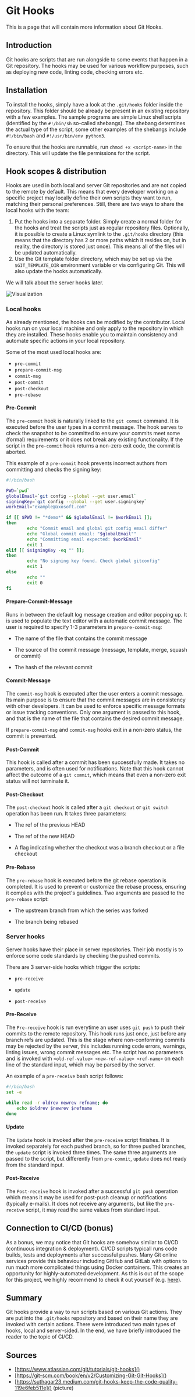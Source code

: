 # Git Hooks

This is a page that will contain more information about Git Hooks.

## Introduction

Git hooks are scripts that are run alongside to some events that happen in a Git repository. The hooks may be used for various workflow purposes, such as deploying new code, linting code, checking errors etc.

## Installation

To install the hooks, simply have a look at the `.git/hooks` folder inside the repository. This folder should be already be present in an existing repository with a few examples. The sample programs are simple Linux shell scripts (identified by the `#!/bin/sh` so-called shebangs). The shebang determines the actual type of the script, some other examples of the shebangs include `#!/bin/bash` and `#!/usr/bin/env python3`.

To ensure that the hooks are runnable, run `chmod +x <script-name>` in the directory. This will update the file permissions for the script.  

## Hook scopes & distribution

Hooks are used in both local and server Git repositories and are not copied to the remote by default. This means that every developer working on a specific project may locally define their own scripts they want to run, matching their personal preferences. Still, there are two ways to share the local hooks with the team:

1. Put the hooks into a separate folder. Simply create a normal folder for the hooks and treat the scripts just as regular repository files. Optionally, it is possible to create a Linux symlink to the `.git/hooks` directory (this means that the directory has 2 or more paths which it resides on, but in reality, the directory is stored just once). This means all of the files will be updated automatically.
2. Use the Git template folder directory, which may be set up via the `$GIT_TEMPLATE_DIR` environment variable or via configuring Git. This will also update the hooks automatically.

We will talk about the server hooks later.

![Visualization](photo.jpg)

### Local hooks

As already mentioned, the hooks can be modified by the contributor. Local hooks run on your local machine and only apply to the repository in which they are installed. These hooks enable you to maintain consistency and automate specific actions in your local repository.

Some of the most used local hooks are:
- `pre-commit`
- `prepare-commit-msg`
- `commit-msg`
- `post-commit`
- `post-checkout`
- `pre-rebase`


#### Pre-Commit

The `pre-commit` hook is naturally linked to the `git commit` command. It is executed before the user types in a commit message. The hook serves to check the snapshot to be committed to ensure your commits meet some (formal) requirements or it does not break any existing functionality.
If the script in the `pre-commit` hook returns a non-zero exit code, the commit is aborted.

This example of a `pre-commit` hook prevents incorrect authors from committing and checks the signing key:

```bash
#!/bin/bash

PWD=`pwd`
globalEmail=`git config --global --get user.email`
signingKey=`git config --global --get user.signingkey`
workEmail="example@axosoft.com"

if [[ $PWD != "*demo*" && $globalEmail != $workEmail ]];
then
        echo "Commit email and global git config email differ"
        echo "Global commit email: "$globalEmail""
        echo "Committing email expected: $workEmail"
        exit 1
elif [[ $signingKey -eq "" ]];
then
        echo "No signing key found. Check global gitconfig"
        exit 1
else
        echo ""
        exit 0
fi
```

#### Prepare-Commit-Message

Runs in between the default log message creation and editor popping up. It is used to populate the text editor with a automatic commit message.
The user is required to specify 1-3 parameters in `prepare-commit-msg`:

- The name of the file that contains the commit message
  
- The source of the commit message (message, template, merge, squash or commit)
  
- The hash of the relevant commit

#### Commit-Message

The `commit-msg` hook is executed after the user enters a commit message. Its main purpose is to ensure that the commit messages are in consistency with other developers. It can be used to enforce specific message formats or issue tracking conventions. Only one argument is passed to this hook, and that is the name of the file that contains the desired commit message.

If `prepare-commit-msg` and `commit-msg` hooks exit in a non-zero status, the commit is prevented.

#### Post-Commit

This hook is called after a commit has been successfully made. It takes no parameters, and is often used for notifications. Note that this hook cannot affect the outcome of a `git commit`, which means that even a non-zero exit status will not terminate it.

#### Post-Checkout

The `post-checkout` hook is called after a `git checkout` or `git switch` operation has been run. It takes three parameters:

- The ref of the previous HEAD

- The ref of the new HEAD

- A flag indicating whether the checkout was a branch checkout or a file checkout

#### Pre-Rebase

The `pre-rebase` hook is executed before the git rebase operation is completed. It is used to prevent or customize the rebase process, ensuring it complies with the project's guidelines. Two arguments are passed to the `pre-rebase` script:

- The upstream branch from which the series was forked

- The branch being rebased

### Server hooks

Server hooks have their place in server repositories. Their job mostly is to enforce some code standards by checking the pushed commits.

There are 3 server-side hooks which trigger the scripts:

- `pre-receive`

- `update`

- `post-receive`

#### Pre-Receive

The `Pre-receive` hook is run everytime an user uses `git push` to push their commits to the remote repository. This hook runs just once, just before any branch refs are updated. This is the stage where non-conforming commits may be rejected by the server, this includes running code errors, warnings, linting issues, wrong commit messages etc. The script has no parameters and is invoked with `<old-ref-value> <new-ref-value> <ref-name>` on each line of the standard input, which may be parsed by the server.

An example of a `pre-receive` bash script follows:

```bash
#!/bin/bash
set -e

while read -r oldrev newrev refname; do
    echo $oldrev $newrev $refname
done
```

#### Update

The `Update` hook is invoked after the `pre-receive` script finishes. It is invoked separately for each pushed branch, so for three pushed branches, the `update` script is invoked three times. The same three arguments are passed to the script, but differently from `pre-commit`, `update` does not ready from the standard input.

#### Post-Receive

The `Post-receive` hook is invoked after a successful `git push` operation which means it may be used for post-push cleanup or notifications (typically e-mails). It does not receive any arguments, but like the `pre-receive` script, it may read the same values from standard input.

## Connection to CI/CD (bonus)

As a bonus, we may notice that Git hooks are somehow similar to CI/CD (continuous integration & deployment). CI/CD scripts typicall runs code builds, tests and deployments after successful pushes. Many Git online services provide this behaviour including GitHub and GitLab with options to run much more complicated things using Docker containers. This creates an opportunity for highly-automated development. As this is out of the scope for this project, we highly recommend to check it out yourself (e.g. [here](https://resources.github.com/ci-cd/)).

## Summary

Git hooks provide a way to run scripts based on various Git actions. They are put into the `.git/hooks` repository and based on their name they are invoked with certain actions. There were introduced two main types of hooks, local and server-sided. In the end, we have briefly introduced the reader to the topic of CI/CD.

## Sources

- [https://www.atlassian.com/git/tutorials/git-hooks]()
- [https://git-scm.com/book/en/v2/Customizing-Git-Git-Hooks]()
- [https://suthagar23.medium.com/git-hooks-keep-the-code-quality-119e6feb511e]() (picture)
